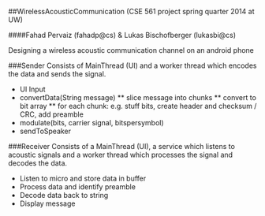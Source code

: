 ##WirelessAcousticCommunication (CSE 561 project spring quarter 2014 at UW)

####Fahad Pervaiz (fahadp@cs) & Lukas Bischofberger (lukasbi@cs)

Designing a wireless acoustic communication	channel on an android phone

###Sender
Consists of MainThread (UI) and a worker thread which encodes the data and sends the signal.

* UI Input
* convertData(String message)
** slice message into chunks
** convert to bit array
** for each chunk: e.g. stuff bits, create header and checksum / CRC, add preamble
* modulate(bits, carrier signal, bitspersymbol)
* sendToSpeaker

###Receiver
Consists of a MainThread (UI), a service which listens to acoustic signals and a worker thread which processes the signal and decodes the data.

* Listen to micro and store data in buffer
* Process data and identify preamble
* Decode data back to string
* Display message